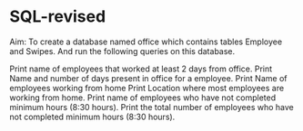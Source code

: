 # SQL-revised
Aim: To create a database named office which contains tables Employee and Swipes. And run the following queries on this database.

Print name of employees that worked at least 2 days from office.
Print Name and number of days present in office for a employee.
Print Name of employees working from home
Print Location where most employees are working from home.
Print name of employees who have not completed minimum hours (8:30 hours).
Print the total number of employees who have not completed minimum hours (8:30 hours).
